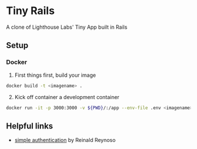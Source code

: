 # Tiny Rails
A clone of Lighthouse Labs' Tiny App built in Rails

## Setup

### Docker

1. First things first, build your image

```sh
docker build -t <imagename> .
```

2. Kick off container a development container 

```sh
docker run -it -p 3000:3000 -v ${PWD}/:/app --env-file .env <imagename>
```


## Helpful links 
- [simple authentication](https://levelup.gitconnected.com/simple-authentication-guide-with-ruby-on-rails-16a6255f0be8) by Reinald Reynoso


